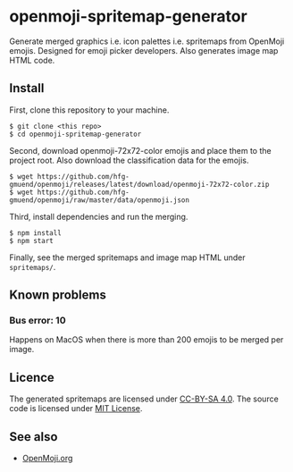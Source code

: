 # openmoji-spritemap-generator

Generate merged graphics i.e. icon palettes i.e. spritemaps from OpenMoji emojis. Designed for emoji picker developers. Also generates image map HTML code.

## Install

First, clone this repository to your machine.

    $ git clone <this repo>
    $ cd openmoji-spritemap-generator

Second, download openmoji-72x72-color emojis and place them to the project root. Also download the classification data for the emojis.

    $ wget https://github.com/hfg-gmuend/openmoji/releases/latest/download/openmoji-72x72-color.zip
    $ wget https://github.com/hfg-gmuend/openmoji/raw/master/data/openmoji.json

Third, install dependencies and run the merging.

    $ npm install
    $ npm start

Finally, see the merged spritemaps and image map HTML under `spritemaps/`.

## Known problems

### Bus error: 10

Happens on MacOS when there is more than 200 emojis to be merged per image.

## Licence

The generated spritemaps are licensed under [CC-BY-SA 4.0](https://creativecommons.org/licenses/by-sa/4.0/). The source code is licensed under [MIT License](LICENSE).

## See also

- [OpenMoji.org](https://openmoji.org/)
